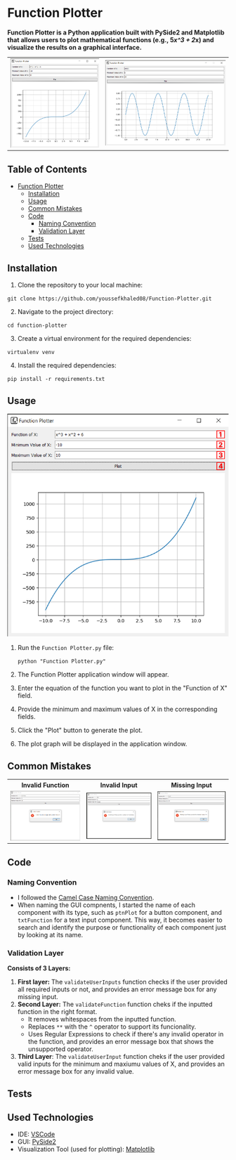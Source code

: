 # Function Plotter

**Function Plotter is a Python application built with PySide2 and Matplotlib that allows users to plot mathematical functions (e.g., 5*x^3 + 2*x) and visualize the results on a graphical interface.**

<table>
  <tr>
    <td><img src="images/demo.png" alt="Demo"></td>
    <td><img src="images/trigno.png" alt="Trigno"></td>
  </tr>
</table>

## Table of Contents

- [Function Plotter](#function-plotter)
  - [Installation](#installation)
  - [Usage](#usage)
  - [Common Mistakes](#common-mistakes)
  - [Code](#code)
    - [Naming Convention](#naming-convention)
    - [Validation Layer](#validation-layer)
  - [Tests](#tests)
  - [Used Technologies](#used-technologies)


## Installation

1. Clone the repository to your local machine:
```
git clone https://github.com/youssefkhaled08/Function-Plotter.git
```

2. Navigate to the project directory:
```
cd function-plotter
```

3. Create a virtual environment for the required dependencies:
```
virtualenv venv
```

4. Install the required dependencies:
```
pip install -r requirements.txt
```

## Usage

![Usage](images/demo1.png)

1. Run the `Function Plotter.py` file:

   ```
   python "Function Plotter.py"
   ```

2. The Function Plotter application window will appear.

3. Enter the equation of the function you want to plot in the "Function of X" field.

4. Provide the minimum and maximum values of X in the corresponding fields.

5. Click the "Plot" button to generate the plot.

6. The plot graph will be displayed in the application window.

## Common Mistakes

<table>
  <tr>
    <th>Invalid Function</th>
    <th>Invalid Input</th>
    <th>Missing Input</th>
  </tr>
  <tr>
    <td><img src="images/invalidFunction.png" alt="Invalid Function"></td>
    <td><img src="images/invalidInput.png" alt="Invalid Function"></td>
    <td><img src="images/missingInput.png" alt="Missing Input"></td>
  </tr>
</table>

## Code
### Naming Convention
- I followed the [Camel Case Naming Convention](https://www.freecodecamp.org/news/programming-naming-conventions-explained/).
- When naming the GUI compnents, I started the name of each component with its type, such as `ptnPlot` for a button component, and `txtFunction` for a text input component. This way, it becomes easier to search and identify the purpose or functionality of each component just by looking at its name.

### Validation Layer
**Consists of 3 Layers:**
1. **First layer:** The `validateUserInputs` function checks if the user provided all required inputs or not, and provides an error message box for any missing input.
2. **Second Layer:** The `validateFunction` function cheks if the inputted function in the right format.
    - It removes whitespaces from the inputted function.
    - Replaces `**` with the `^` operator to support its funcionality.
    - Uses Regular Expressions to check if there's any invalid operator in the function, and provides an error message box that shows the unsupported operator.
3. **Third Layer**: The `validateUserInput` function cheks if the user provided valid inputs for the minimum and maxiumu values of X, and provides an error message box for any invalid value.

## Tests

## Used Technologies

- IDE: [VSCode](https://code.visualstudio.com/)
- GUI: [PySide2](https://pypi.org/project/PySide2/)
- Visualization Tool (used for plotting): [Matplotlib](https://matplotlib.org/)
